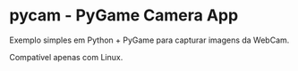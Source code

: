 pycam - PyGame Camera App
=====

Exemplo simples em Python + PyGame para capturar imagens da WebCam.

Compatível apenas com Linux.
